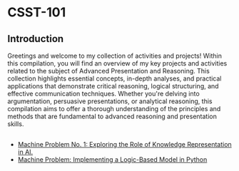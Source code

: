 # CSST-101

## Introduction
Greetings and welcome to my collection of activities and projects! Within this compilation, you will find an overview of my key projects and activities related to the subject of Advanced Presentation and Reasoning. This collection highlights essential concepts, in-depth analyses, and practical applications that demonstrate critical reasoning, logical structuring, and effective communication techniques. Whether you're delving into argumentation, persuasive presentations, or analytical reasoning, this compilation aims to offer a thorough understanding of the principles and methods that are fundamental to advanced reasoning and presentation skills.

##
<ul>
    <li><a target="_blank" href="https://github.com/simon-javier/CSST101-3B/tree/main/Machine-Learning-1">Machine Problem No. 1: Exploring the Role of Knowledge Representation in AI.</a></li>
    <li><a target="_blank" href="https://github.com/simon-javier/CSST101-3B/tree/main/Machine-Learning-1](https://github.com/simon-javier/CSST101-3B/tree/main/Machine%20Problem%3A%20Implementing%20a%20Logic-Based%20Model%20in%20Python)">Machine Problem: Implementing a Logic-Based Model in Python</a></li>
</ul>
